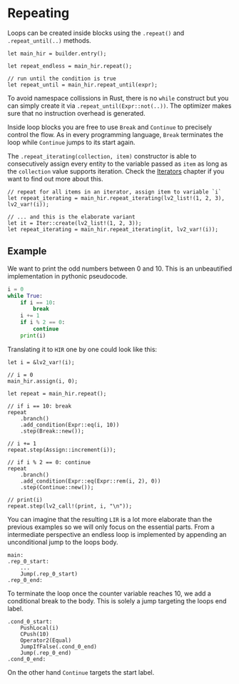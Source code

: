 # Repeating

Loops can be created inside blocks using the `.repeat()` and `.repeat_until(..)` methods.

``` rust,no_run
let main_hir = builder.entry();

let repeat_endless = main_hir.repeat();

// run until the condition is true
let repeat_until = main_hir.repeat_until(expr);
```

To avoid namespace collissions in Rust, there is no `while` construct but you can simply create it via `.repeat_until(Expr::not(..))`. The optimizer makes sure that no instruction overhead is generated.

Inside loop blocks you are free to use `Break` and `Continue` to precisely control the flow. As in every programming language, `Break` terminates the loop while `Continue` jumps to its start again. 

The `.repeat_iterating(collection, item)` constructor is able to consecutively assign every entity to the variable passed as `item` as long as the `collection` value supports iteration. Check the [Iterators](./iterators.md) chapter if you want to find out more about this.

``` rust,no_run
// repeat for all items in an iterator, assign item to variable `i`
let repeat_iterating = main_hir.repeat_iterating(lv2_list!(1, 2, 3), lv2_var!(i));

// ... and this is the elaborate variant
let it = Iter::create(lv2_list!(1, 2, 3));
let repeat_iterating = main_hir.repeat_iterating(it, lv2_var!(i));
```

## Example

We want to print the odd numbers between 0 and 10. This is an unbeautified implementation in pythonic pseudocode.

``` python
i = 0
while True:
    if i == 10:
        break
    i += 1
    if i % 2 == 0:
        continue
    print(i)
```

Translating it to `HIR` one by one could look like this:

``` rust,no_run
let i = &lv2_var!(i);

// i = 0
main_hir.assign(i, 0);

let repeat = main_hir.repeat();

// if i == 10: break
repeat
    .branch()
    .add_condition(Expr::eq(i, 10))
    .step(Break::new());

// i += 1
repeat.step(Assign::increment(i));

// if i % 2 == 0: continue
repeat
    .branch()
    .add_condition(Expr::eq(Expr::rem(i, 2), 0))
    .step(Continue::new());

// print(i)
repeat.step(lv2_call!(print, i, "\n"));
```

You can imagine that the resulting `LIR` is a lot more elaborate than the previous examples so we will only focus on the essential parts. From a intermediate perspective an endless loop is implemented by appending an unconditional jump to the loops body.

``` lir
main:
.rep_0_start:
    ...
	Jump(.rep_0_start)
.rep_0_end:
```

To terminate the loop once the counter variable reaches 10, we add a conditional break to the body. This is solely a jump targeting the loops end label.

``` lir
.cond_0_start:
	PushLocal(i)
	CPush(10)
	Operator2(Equal)
	JumpIfFalse(.cond_0_end)
	Jump(.rep_0_end)
.cond_0_end:
```

On the other hand `Continue` targets the start label.
